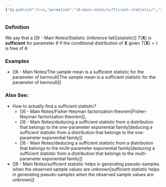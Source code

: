 ```yaml
---
{"dg-publish":true,"permalink":"/6-main-notes/sufficient-statistic/","tags":["inference","info"]}
---
```


### Definition

We say that a [[6 - Main Notes/Statistic (inference fall)\|statistic]] $T(\mathbf{X})$ is **sufficient** for parameter $\theta$ if the conditional distribution of $\mathbf{X}$ given $T(\mathbf{X})=t$ is free of $\theta$.

### Examples
+ [[6 - Main Notes/The sample mean is a sufficient statistic for the parameter of bernoulli\|The sample mean is a sufficient statistic for the parameter of bernoulli]]

### Also See:
+ How to actually find a sufficient statistic? 
	+ [[6 - Main Notes/Fisher-Neyman factorization theorem\|Fisher-Neyman factorization theorem]], 
	+ [[6 - Main Notes/deducing a sufficient statistic from a distribution that belongs to the one-parameter exponential family\|deducing a sufficient statistic from a distribution that belongs to the one-parameter exponential family]]
	+ [[6 - Main Notes/deducing a sufficient statistic from a distribution that belongs to the multi-parameter exponential family\|deducing a sufficient statistic from a distribution that belongs to the multi-parameter exponential family]]
+ [[6 - Main Notes/sufficient statistic helps in generating pseudo-samples when the observed sample values are unknown\|sufficient statistic helps in generating pseudo-samples when the observed sample values are unknown]]